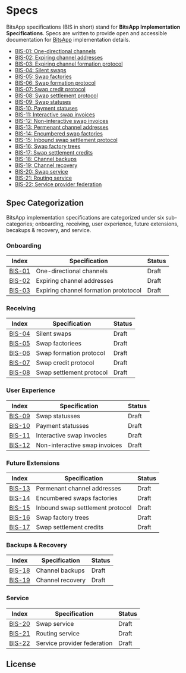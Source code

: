 # Specs

BitsApp specifications (BIS in short) stand for **BitsApp Implementation Specifications**. Specs are written to provide open and accessible documentation for [BitsApp](https://bits.app) implementation details.

- [BIS-01: One-directional channels](01.md)
- [BIS-02: Expiring channel addresses](02.md)
- [BIS-03: Expiring channel formation protocol](01.md)
- [BIS-04: Silent swaps](03.md)
- [BIS-05: Swap factories](04.md)
- [BIS-06: Swap formation protocol](05.md)
- [BIS-07: Swap credit protocol](06.md)
- [BIS-08: Swap settlement protocol](07.md)
- [BIS-09: Swap statuses](08.md)
- [BIS-10: Payment statuses](09.md)
- [BIS-11: Interactive swap invoices](10.md)
- [BIS-12: Non-interactive swap invoices](11.md)
- [BIS-13: Permenant channel addresses](12.md)
- [BIS-14: Encumbered swap factories](13.md)
- [BIS-15: Inbound swap settlement protocol](14.md)
- [BIS-16: Swap factory trees](15.md)
- [BIS-17: Swap settlement credits](16.md)
- [BIS-18: Channel backups](17.md)
- [BIS-19: Channel recovery](18.md)
- [BIS-20: Swap service](19.md)
- [BIS-21: Routing service](20.md)
- [BIS-22:  Service provider federation](21.md)

## Spec Categorization
BitsApp implementation specifications are categorized under six sub-categories; onboarding, receiving, user experience, future extensions, becakups & recovery, and service.

### Onboarding
| Index  | Specification                                      | Status     |
|------- |----------------------------------------------------|------------|
| [BIS-01](01.md)   | One-directional channels                | Draft      |
| [BIS-02](02.md)   | Expiring channel addresses              | Draft      |
| [BIS-03](03.md)   | Expiring channel formation prototocol   | Draft      |

### Receiving
| Index  | Specification                                      | Status     |
|------- |----------------------------------------------------|------------|
| [BIS-04](04.md)   | Silent swaps                            | Draft      |
| [BIS-05](05.md)   | Swap factoriees                         | Draft      |
| [BIS-06](06.md)   | Swap formation protocol                 | Draft      |
| [BIS-07](07.md)   | Swap credit protocol                    | Draft      |
| [BIS-08](08.md)   | Swap settlement protocol                | Draft      |

### User Experience
| Index  | Specification                                      | Status     |
|------- |----------------------------------------------------|------------|
| [BIS-09](09.md)   | Swap statusses                          | Draft      |
| [BIS-10](10.md)   | Payment statusses                       | Draft      |
| [BIS-11](11.md)   | Interactive swap invocies               | Draft      |
| [BIS-12](12.md)   | Non-interactive swap invoices           | Draft      |

### Future Extensions
| Index  | Specification                                      | Status     |
|------- |----------------------------------------------------|------------|
| [BIS-13](13.md)   | Permenant channel addresses             | Draft      |
| [BIS-14](14.md)   | Encumbered swaps factories              | Draft      |
| [BIS-15](15.md)   | Inbound swap settlement protocol        | Draft      |
| [BIS-16](16.md)   | Swap factory trees                      | Draft      |
| [BIS-17](17.md)   | Swap settlement credits                 | Draft      |

### Backups & Recovery
| Index  | Specification                                      | Status     |
|------- |----------------------------------------------------|------------|
| [BIS-18](18.md)   | Channel backups                         | Draft      |
| [BIS-19](19.md)   | Channel recovery                        | Draft      |

### Service
| Index  | Specification                                      | Status     |
|------- |----------------------------------------------------|------------|
| [BIS-20](20.md)   | Swap service                            | Draft      |
| [BIS-21](21.md)   | Routing service                         | Draft      |
| [BIS-22](22.md)   | Service provider federation             | Draft      |

## License
